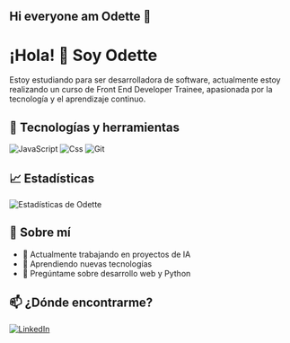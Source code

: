 ## Hi everyone am Odette 👋

# ¡Hola! 👋 Soy Odette

Estoy estudiando para ser desarrolladora de software, actualmente estoy realizando un curso de Front End Developer Trainee, apasionada por la tecnología y el aprendizaje continuo.

## 🚀 Tecnologías y herramientas
![JavaScript](https://img.shields.io/badge/-JavaScript-05122A?style=flat&logo=javascript)
![Css](https://img.shields.io/badge/-Css-05122A?style=flat&logo=css)
![Git](https://img.shields.io/badge/-Git-05122A?style=flat&logo=git)

## 📈 Estadísticas
![Estadísticas de Odette](https://github-readme-stats.vercel.app/api?username=odettegallo&show_icons=true&theme=radical)

## 🌱 Sobre mí
- 🔭 Actualmente trabajando en proyectos de IA
- 🌱 Aprendiendo nuevas tecnologías
- 💬 Pregúntame sobre desarrollo web y Python

## 📫 ¿Dónde encontrarme?
[![LinkedIn](https://img.shields.io/badge/-LinkedIn-blue?logo=linkedin)](www.linkedin.com/in/odette-gallo-martínez-35913b271)
<!--
**odettegallo/odettegallo** is a ✨ _special_ ✨ repository because its `README.md` (this file) appears on your GitHub profile.

Here are some ideas to get you started:

- 🔭 I’m currently working on ...
- 🌱 I’m currently learning ...
- 👯 I’m looking to collaborate on ...
- 🤔 I’m looking for help with ...
- 💬 Ask me about ...
- 📫 How to reach me: ...
- 😄 Pronouns: ...
- ⚡ Fun fact: ...
-->
